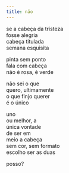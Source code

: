 ```yaml
---
title: não
---
```


se a cabeça da tristeza  
fosse alegria  
cabeça titulada  
semana esquisita

pinta sem ponto  
fala com cabeça  
não é rosa, é verde

não sei o que  
quero, ultimamente  
o que finjo querer  
é o único

uno  
ou melhor, a  
única vontade  
de ser em  
meio a cabeça  
sem cor, sem formato  
escolho ser as duas

posso?
